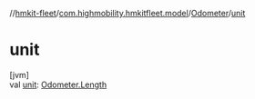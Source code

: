 //[hmkit-fleet](../../../index.md)/[com.highmobility.hmkitfleet.model](../index.md)/[Odometer](index.md)/[unit](unit.md)

# unit

[jvm]\
val [unit](unit.md): [Odometer.Length](-length/index.md)
